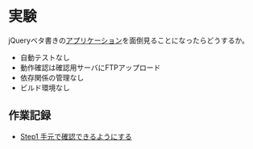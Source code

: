 # 実験

jQueryベタ書きの[アプリケーション](https://ushiboy.github.io/ffantasy/classic/)を面倒見ることになったらどうするか。

* 自動テストなし
* 動作確認は確認用サーバにFTPアップロード
* 依存関係の管理なし
* ビルド環境なし
## 作業記録

* [Step1 手元で確認できるようにする](./work_logs/step1.md)
